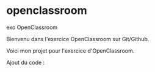 # openclassroom
exo OpenClassroom

Bienvenu dans l'exercice OpenClassroom sur Git/Github.

Voici mon projet pour l'exercice d'OpenClassroom.

Ajout du code : 

<? php
echo "Bonjour"
?>

